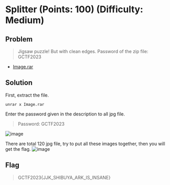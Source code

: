 # Splitter (Points: 100) (Difficulty: Medium)
## Problem
> Jigsaw puzzle! But with clean edges.
Password of the zip file: GCTF2023
* [Image.rar](https://scoreboard.girls4ctf.online/files/19a67f1a632fd9b46a71595e9a2c6604/Images.rar?token=eyJ1c2VyX2lkIjoxNiwidGVhbV9pZCI6MjQsImZpbGVfaWQiOjU4fQ.ZX1M7A.te6BsGTy-kSG8HOxqnk2RgwYS6s)

## Solution
First, extract the file.
```console
unrar x Image.rar
```
Enter the password given in the description to all jpg file.
> Password: GCTF2023

![image](https://github.com/kqrrrr/Girls-In-CTF-2023/assets/95967644/568fcba5-3fb7-4847-bcd9-9981236295f9)

There are total 120 jpg file, try to put all these images together, then you will get the flag.
![image](https://github.com/kqrrrr/Girls-In-CTF-2023/assets/95967644/6d9bc8cf-09fa-4bd4-a1f0-ef252d925d8e)

## Flag
> GCTF2023{JJK_SHIBUYA_ARK_IS_INSANE}
